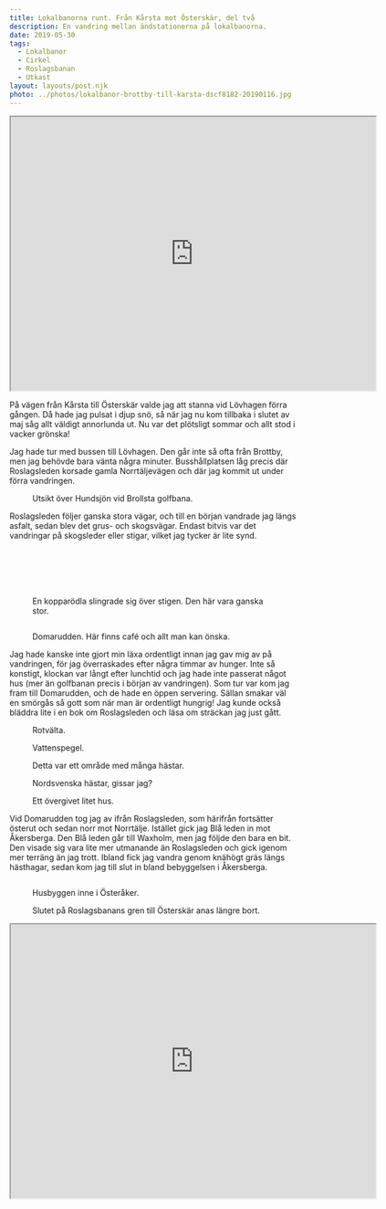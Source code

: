 ```yaml
---
title: Lokalbanorna runt. Från Kårsta mot Österskär, del två
description: En vandring mellan ändstationerna på lokalbanorna.
date: 2019-05-30 
tags:
  - Lokalbanor
  - Cirkel
  - Roslagsbanan
  - Utkast
layout: layouts/post.njk
photo: ../photos/lokalbanor-brottby-till-karsta-dscf8182-20190116.jpg
---
```

<iframe src="https://www.google.com/maps/d/embed?mid=13kNTm1YrusTpPNo22frXLVUa3rJ-AaFc" width="640" height="480"></iframe>
<p>På vägen från Kårsta till Österskär valde jag att stanna vid Lövhagen förra gången. Då hade jag pulsat i djup snö, så när jag nu kom tillbaka i slutet av maj såg allt väldigt annorlunda ut. Nu var det plötsligt sommar och allt stod i vacker grönska!</p>
<!-- /wp:paragraph -->

<!-- wp:paragraph -->
<p>Jag hade tur med bussen till Lövhagen. Den går inte så ofta från Brottby, men jag behövde bara vänta några minuter. Busshållplatsen låg precis där Roslagsleden korsade gamla Norrtäljevägen och där jag kommit ut under förra vandringen.</p>
<!-- /wp:paragraph -->

<!-- wp:image {"id":750,"align":"full","className":"breakout"} -->
<figure class="wp-block-image alignfull breakout"><img src="http://kroons.se/vandra/wp-content/uploads/sites/4/2019/06/20190530-dscf9670.jpg" alt="" class="wp-image-750"/><figcaption>Utsikt över Hundsjön vid Brollsta golfbana.</figcaption></figure>
<!-- /wp:image -->

<!-- wp:paragraph -->
<p>Roslagsleden följer ganska stora vägar, och till en början vandrade jag längs asfalt, sedan blev det grus- och skogsvägar. Endast bitvis var det vandringar på skogsleder eller stigar, vilket jag tycker är lite synd.</p>
<!-- /wp:paragraph -->

<!-- wp:image {"id":751,"align":"full","className":"breakout"} -->
<figure class="wp-block-image alignfull breakout"><img src="http://kroons.se/vandra/wp-content/uploads/sites/4/2019/06/20190530-dscf9673.jpg" alt="" class="wp-image-751"/></figure>
<!-- /wp:image -->

<!-- wp:image {"id":752,"align":"full"} -->
<figure class="wp-block-image alignfull"><img src="http://kroons.se/vandra/wp-content/uploads/sites/4/2019/06/20190530-dscf9680-1024x683.jpg" alt="" class="wp-image-752"/></figure>
<!-- /wp:image -->

<!-- wp:image {"id":747,"align":"full"} -->
<figure class="wp-block-image alignfull"><img src="http://kroons.se/vandra/wp-content/uploads/sites/4/2019/06/20190530-dscf9684-1024x683.jpg" alt="" class="wp-image-747"/></figure>
<!-- /wp:image -->

<!-- wp:image {"id":748,"align":"full"} -->
<figure class="wp-block-image alignfull"><img src="http://kroons.se/vandra/wp-content/uploads/sites/4/2019/06/20190530-dscf9688-1024x683.jpg" alt="" class="wp-image-748"/></figure>
<!-- /wp:image -->

<!-- wp:image {"id":749} -->
<figure class="wp-block-image"><img src="http://kroons.se/vandra/wp-content/uploads/sites/4/2019/06/20190530-dscf9690-1024x683.jpg" alt="" class="wp-image-749"/></figure>
<!-- /wp:image -->

<!-- wp:image {"id":744} -->
<figure class="wp-block-image"><img src="http://kroons.se/vandra/wp-content/uploads/sites/4/2019/06/20190530-dscf9693-1024x683.jpg" alt="" class="wp-image-744"/></figure>
<!-- /wp:image -->

<!-- wp:image {"id":746,"align":"full","className":"breakout"} -->
<figure class="wp-block-image alignfull breakout"><img src="http://kroons.se/vandra/wp-content/uploads/sites/4/2019/06/20190530-dscf9696.jpg" alt="" class="wp-image-746"/><figcaption>En kopparödla slingrade sig över stigen. Den här vara ganska stor.</figcaption></figure>
<!-- /wp:image -->

<!-- wp:image {"id":745,"align":"full"} -->
<figure class="wp-block-image alignfull"><img src="http://kroons.se/vandra/wp-content/uploads/sites/4/2019/06/20190530-dscf9700.jpg" alt="" class="wp-image-745"/></figure>
<!-- /wp:image -->

<!-- wp:image {"id":742} -->
<figure class="wp-block-image"><img src="http://kroons.se/vandra/wp-content/uploads/sites/4/2019/06/20190530-dscf9708-1024x683.jpg" alt="" class="wp-image-742"/><figcaption>Domarudden. Här finns café och allt man kan önska.</figcaption></figure>
<!-- /wp:image -->

<!-- wp:paragraph -->
<p>Jag hade kanske inte gjort min läxa ordentligt innan jag gav mig av på vandringen, för jag överraskades efter några timmar av hunger. Inte så konstigt, klockan var långt efter lunchtid och jag hade inte passerat något hus (mer än golfbanan precis i början av vandringen). Som tur var kom jag fram till Domarudden, och de hade en öppen servering. Sällan smakar väl en smörgås så gott som när man är ordentligt hungrig! Jag kunde också bläddra lite i en bok om Roslagsleden och läsa om sträckan jag just gått.</p>
<!-- /wp:paragraph -->

<!-- wp:image {"id":741} -->
<figure class="wp-block-image"><img src="http://kroons.se/vandra/wp-content/uploads/sites/4/2019/06/20190530-dscf9717.jpg" alt="" class="wp-image-741"/><figcaption>Rotvälta.</figcaption></figure>
<!-- /wp:image -->

<!-- wp:image {"id":740,"align":"full"} -->
<figure class="wp-block-image alignfull"><img src="http://kroons.se/vandra/wp-content/uploads/sites/4/2019/06/20190530-dscf9718.jpg" alt="" class="wp-image-740"/><figcaption>Vattenspegel.</figcaption></figure>
<!-- /wp:image -->

<!-- wp:image {"id":739,"align":"full"} -->
<figure class="wp-block-image alignfull"><img src="http://kroons.se/vandra/wp-content/uploads/sites/4/2019/06/20190530-dscf9720-1024x683.jpg" alt="" class="wp-image-739"/><figcaption>Detta var ett område med många hästar.</figcaption></figure>
<!-- /wp:image -->

<!-- wp:image {"id":735} -->
<figure class="wp-block-image"><img src="http://kroons.se/vandra/wp-content/uploads/sites/4/2019/06/20190530-dscf9724-1024x683.jpg" alt="" class="wp-image-735"/><figcaption>Nordsvenska hästar, gissar jag?</figcaption></figure>
<!-- /wp:image -->

<!-- wp:image {"id":736,"align":"full"} -->
<figure class="wp-block-image alignfull"><img src="http://kroons.se/vandra/wp-content/uploads/sites/4/2019/06/20190530-dscf9726.jpg" alt="" class="wp-image-736"/><figcaption>Ett övergivet litet hus.</figcaption></figure>
<!-- /wp:image -->

<!-- wp:paragraph -->
<p>Vid Domarudden tog jag av ifrån Roslagsleden, som härifrån fortsätter österut och sedan norr mot Norrtälje. Istället gick jag Blå leden in mot Åkersberga. Den Blå leden går till Waxholm, men jag följde den bara en bit. Den visade sig vara lite mer utmanande än Roslagsleden och gick igenom mer terräng än jag trott. Ibland fick jag vandra genom knähögt gräs längs hästhagar, sedan kom jag till slut in bland bebyggelsen i Åkersberga. </p>
<!-- /wp:paragraph -->

<!-- wp:image {"id":733} -->
<figure class="wp-block-image"><img src="http://kroons.se/vandra/wp-content/uploads/sites/4/2019/06/20190530-dscf9741.jpg" alt="" class="wp-image-733"/></figure>
<!-- /wp:image -->

<!-- wp:image {"id":732} -->
<figure class="wp-block-image"><img src="http://kroons.se/vandra/wp-content/uploads/sites/4/2019/06/20190530-dscf9745.jpg" alt="" class="wp-image-732"/><figcaption>Husbyggen inne i Österåker.</figcaption></figure>
<!-- /wp:image -->

<!-- wp:image {"id":734} -->
<figure class="wp-block-image"><img src="http://kroons.se/vandra/wp-content/uploads/sites/4/2019/06/20190530-dscf9757-682x1024.jpg" alt="" class="wp-image-734"/><figcaption>Slutet på Roslagsbanans gren till Österskär anas längre bort. </figcaption></figure>
<!-- /wp:image -->

<!-- wp:html -->
<iframe src="https://www.google.com/maps/d/embed?mid=13kNTm1YrusTpPNo22frXLVUa3rJ-AaFc" width="640" height="480"></iframe>